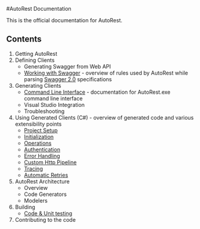 #AutoRest Documentation

This is the official documentation for AutoRest.

## Contents
1. Getting AutoRest
2. Defining Clients
    - Generating Swagger from Web API
    - [Working with Swagger](swagger.md) - overview of rules used by AutoRest while parsing [Swagger 2.0](https://github.com/swagger-api/swagger-spec/blob/master/versions/2.0.md) specifications
3. Generating Clients
    - [Command Line Interface](cli.md) - documentation for AutoRest.exe command line interface
    - Visual Studio Integration
    - Troubleshooting
4. Using Generated Clients (C#) - overview of generated code and various extensibility points
    - [Project Setup](clients-proj-setup.md)
    - [Initialization](clients-init.md)
    - [Operations](clients-ops.md)
    - [Authentication](clients-auth.md)
    - [Error Handling](clients-error.md)
    - [Custom Http Pipeline](clients-handlers.md)
    - [Tracing](clients-tracing.md)
    - [Automatic Retries](clients-retry.md)
5. AutoRest Architecture
    - Overview
    - Code Generators
    - Modelers
6. Building
    - [Code & Unit testing](building-code.md)
7. Contributing to the code
